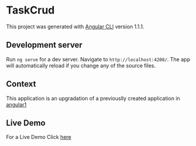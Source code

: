 # TaskCrud

This project was generated with [Angular CLI](https://github.com/angular/angular-cli) version 1.1.1.

## Development server

Run `ng serve` for a dev server. Navigate to `http://localhost:4200/`. The app will automatically reload if you change any of the source files.

## Context

This application is an upgradation of a previouslly created application in [angular1](https://github.com/VinodLouis/task-crud)

## Live Demo

For a Live Demo Click [here](https://stark-hamlet-87302.herokuapp.com/tasks)
